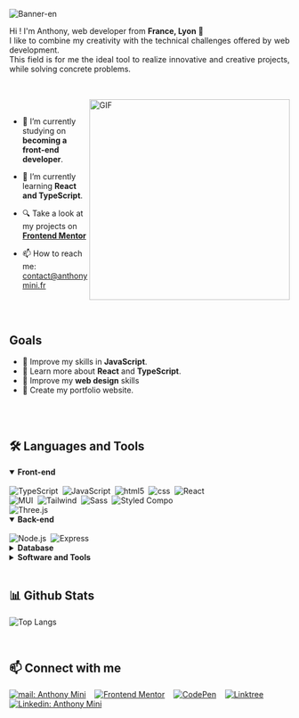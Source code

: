<!-- Banner -->
![Banner-en](https://user-images.githubusercontent.com/82963356/217269246-8c42f952-e34b-4161-a676-8de2fa2c456b.png)

<p align="justify">
Hi ! I'm Anthony, web developer  from <b>France, Lyon</b> 📍
<br>
I like to combine my creativity with the technical challenges offered by web development.
<br>
This field is for me the ideal tool to realize innovative and creative projects, while solving concrete problems.
</p>

##

<br>

<!--- Web illustrations by Storyset ( https://storyset.com/web ) --->
<img align="right" alt="GIF" src="https://user-images.githubusercontent.com/82963356/217264053-30dfcbcf-6ce0-417f-9a2c-bf9eea88f770.svg" width="360px"/>

<br>


- 🔭 I’m currently studying on **becoming a front-end developer**.

- 🌱 I’m currently learning **React and TypeScript**.

- 🔍 Take a look at my projects on [**Frontend Mentor**](https://www.frontendmentor.io/profile/anthony-mini)

- 📫 How to reach me: <a href="mailto:contact@anthonymini.fr"> contact@anthonymini.fr</a>



<br>
<br>

## Goals

- 🚀 Improve my skills in **JavaScript**.
- 🚀 Learn more about **React** and **TypeScript**.
- 🚀 Improve my **web design** skills
- 🚀 Create my portfolio website.

<br>
<br>


<h2 align="left">🛠️ Languages and Tools</h2>

<div align = "left">

<details open>
<summary><b>Front-end</b></summary>
<br>
<img alt="TypeScript" src="https://img.shields.io/badge/-TypeScript-007ACC?style=for-the-badge&logo=typescript&logoColor=white" />&nbsp;
<img alt="JavaScript" src="https://img.shields.io/badge/-JavaScript-F7B93E?style=for-the-badge&logo=javascript&logoColor=white" />&nbsp;
<img alt="html5" src="https://img.shields.io/badge/-HTML5-E34F26?style=for-the-badge&logo=html5&logoColor=white" />&nbsp;
<img alt="css" src="https://img.shields.io/badge/-css3-1572B6?style=for-the-badge&logo=css3&logoColor=white" />&nbsp;
<img alt="React" src="https://img.shields.io/badge/-React-45b8d8?style=for-the-badge&logo=react&logoColor=white" />&nbsp;
<br>
<img alt="MUI" src="https://img.shields.io/badge/-Material UI-000000?style=for-the-badge&logo=mui&logoColor=white" />&nbsp;
<img alt="Tailwind" src="https://img.shields.io/badge/-tailwind css-38B2AC?style=for-the-badge&logo=tailwindcss&logoColor=white" />&nbsp;
<img alt="Sass" src="https://img.shields.io/badge/-Sass-CC6699?style=for-the-badge&logo=sass&logoColor=white" />&nbsp;
<img alt="Styled Compo" src="https://img.shields.io/badge/-Styled_Components-db7092?style=for-the-badge&logo=styled-components&logoColor=white" />&nbsp;
<br>
<img alt="Three.js" src="https://img.shields.io/badge/-Three.js-000000?style=for-the-badge&logo=three.js&logoColor=white" />&nbsp;
    
</details>

<details open>
<summary><b> Back-end</b></summary>
<br>
<img alt="Node.js" src="https://img.shields.io/badge/-Nodejs-339933?style=for-the-badge&logo=Node.js&logoColor=white" />&nbsp;
<img alt="Express" src="https://img.shields.io/badge/-Express-000000?style=for-the-badge&logo=express&logoColor=white" />&nbsp;
</details>

<details close>
<summary><b>Database</b></summary>
<br>
<img alt="MongoDB" src="https://img.shields.io/badge/-MongoDB-47A248?style=for-the-badge&logo=mongodb&logoColor=white" />&nbsp;
<img alt="MySql" src="https://img.shields.io/badge/-mysql-CC2927?style=for-the-badge&logo=mysql&logoColor=white" />&nbsp;
</details>

<details close>
<summary><b>Software and Tools</b></summary>
<br>

> Software :

<img alt="Figma" src="https://img.shields.io/badge/-Figma-2C2C2C?style=for-the-badge&logo=figma&logoColor=white" />&nbsp;
<img alt="Postman" src="https://img.shields.io/badge/-Postman-F15923?style=for-the-badge&logo=postman&logoColor=white" />&nbsp;
<img alt="VScode" src="https://img.shields.io/badge/-Visual Studio Code-007ACC?style=for-the-badge&logo=visual-studio-code&logoColor=white" />&nbsp;
<img alt="Docker" src="https://img.shields.io/badge/-Docker-46a2f1?style=for-the-badge&logo=docker&logoColor=white" />&nbsp;
<br>
<img alt="Blender" src="https://img.shields.io/badge/-blender-000000?style=for-the-badge&logo=blender&logoColor=white" />&nbsp;
<img alt="Virtualbox" src="https://img.shields.io/badge/-virtualbox-173761?style=for-the-badge&logo=virtualbox&logoColor=white" />&nbsp;

  > Tools : 

<img alt="Shell" src="https://img.shields.io/badge/-Shell-88E051?style=for-the-badge&logo=linux&logoColor=white" />&nbsp;
<img alt="vitejs" src="https://img.shields.io/badge/-vite.js-FFBE14?style=for-the-badge&logo=vite&logoColor=white" />&nbsp;
<img alt="CRA" src="https://img.shields.io/badge/-Create React App-07C8A3?style=for-the-badge&logo=createreactapp&logoColor=white" />&nbsp;
<img alt="Webpack" src="https://img.shields.io/badge/-Webpack-8DD6F9?style=for-the-badge&logo=webpack&logoColor=white" />&nbsp;
<br>
<img alt="git" src="https://img.shields.io/badge/-Git-F05032?style=for-the-badge&logo=git&logoColor=white" />&nbsp;
<img alt="npm" src="https://img.shields.io/badge/-NPM-CB3837?style=for-the-badge&logo=npm&logoColor=white" />&nbsp;
<img alt="yarn" src="https://img.shields.io/badge/-Yarn-45b8d8?style=for-the-badge&logo=yarn&logoColor=white" />&nbsp;
<img alt="Prettier" src="https://img.shields.io/badge/-Prettier-F7B93E?style=for-the-badge&logo=prettier&logoColor=white" />&nbsp;

</details>
</div>

<br>

<h2 align="left">📊 Github Stats</h2>

<div align = "left">

![Top Langs](https://github-readme-stats.vercel.app/api/top-langs/?username=anthony-mini&layout=compact&theme=react&exclude_repo=la-maison-jungle,AnthonyMini_3_13112021,AnthonyMini_PortfolioProject)


</div>
<br>

<h2 align="left">📫 Connect with me</h2>

<div align = "left">
    
[![mail: Anthony Mini](https://img.shields.io/badge/-Mail-red?style=for-the-badge&logo=Thunderbird&logoColor=white&link=mailto:contact@anthonymini.fr)](mailto:contact@anthonymini.fr)&nbsp;&nbsp;&nbsp;
[![Frontend Mentor](https://img.shields.io/badge/-Frontend%20Mentor-5F3DC4?style=for-the-badge&logo=FrontendMentor&logoColor=white&link=https://www.frontendmentor.io/profile/anthony-mini)](https://www.frontendmentor.io/profile/anthony-mini)&nbsp;&nbsp;&nbsp;
[![CodePen](https://img.shields.io/badge/-CodePen-000000?style=for-the-badge&logo=CodePen&logoColor=white&link=https://codepen.io/anthony-mini)](https://codepen.io/anthony-mini)&nbsp;&nbsp;&nbsp;
[![Linktree](https://img.shields.io/badge/-Linktree-39e09b?&style=for-the-badge&logo=linktree&logoColor=white&link=https://linktr.ee/anthony.mini)](https://linktr.ee/anthony.mini)&nbsp;&nbsp;&nbsp;
[![Linkedin: Anthony Mini](https://img.shields.io/badge/-linkedin-blue?style=for-the-badge&logo=Linkedin&logoColor=white&link=https://www.linkedin.com/in/anthony-mini)](https://www.linkedin.com/in/anthony-mini)
  
</div>

<br>
